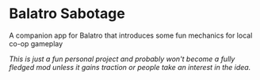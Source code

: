 # Balatro Sabotage
A companion app for Balatro that introduces some fun mechanics for local co-op gameplay

*This is just a fun personal project and probably won't become a fully fledged mod unless it gains traction or people take an interest in the idea.*
